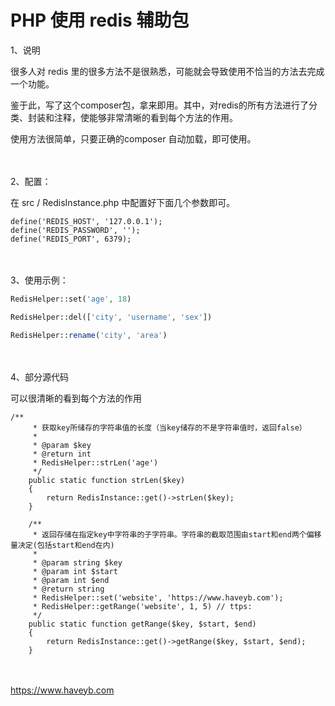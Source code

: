 # PHP 使用 redis 辅助包

1、说明

很多人对 redis 里的很多方法不是很熟悉，可能就会导致使用不恰当的方法去完成一个功能。

鉴于此，写了这个composer包，拿来即用。其中，对redis的所有方法进行了分类、封装和注释，使能够非常清晰的看到每个方法的作用。

使用方法很简单，只要正确的composer 自动加载，即可使用。

　　

2、配置：

在 src / RedisInstance.php  中配置好下面几个参数即可。

```
define('REDIS_HOST', '127.0.0.1'); 
define('REDIS_PASSWORD', '');
define('REDIS_PORT', 6379);
```

　　

3、使用示例：

```php
RedisHelper::set('age', 18)
```

```php
RedisHelper::del(['city', 'username', 'sex'])
```

```php
RedisHelper::rename('city', 'area')
```

　　

4、部分源代码

可以很清晰的看到每个方法的作用

```
/**
     * 获取key所储存的字符串值的长度（当key储存的不是字符串值时，返回false）
     *
     * @param $key
     * @return int
     * RedisHelper::strLen('age')
     */
    public static function strLen($key)
    {
        return RedisInstance::get()->strLen($key);
    }

    /**
     * 返回存储在指定key中字符串的子字符串。字符串的截取范围由start和end两个偏移量决定(包括start和end在内)
     *
     * @param string $key
     * @param int $start
     * @param int $end
     * @return string
     * RedisHelper::set('website', 'https://www.haveyb.com');
     * RedisHelper::getRange('website', 1, 5) // ttps:
     */
    public static function getRange($key, $start, $end)
    {
        return RedisInstance::get()->getRange($key, $start, $end);
    }
```

　　

https://www.haveyb.com
